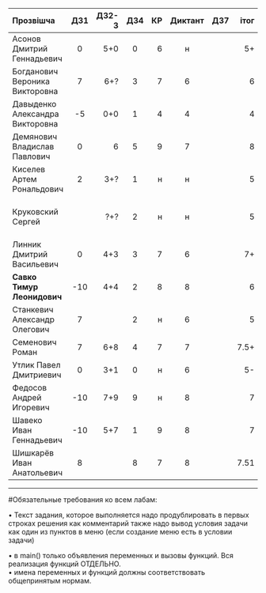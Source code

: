 
|Прозвішча                      |  ДЗ1|ДЗ2-3| ДЗ4 | КР  |Диктант| ДЗ7 |iтог |комментарии |
|:------------------------------|:---:|----:|:---:|----:|:-----:|----:|----:|-----------:|
|Асонов Дмитрий Геннадьевич     |  0  |5+0  |  0  |  6  |   н   |     |  5+  | 
|Богданович Вероника Викторовна |  7  |6+?  |  3  |  7  |   6   |     |  6  |подозрение в №1-5.cpp |
|Давыденко Александра Викторовна|  -5 | 0+0 |  1  |  4  |   4   |     |  4  |
|Демянович Владислав Павлович   |  0  | 6   |  5  |  9  |   7   |     |  8|
|Киселев Артем Рональдович      |  2  | 3+? |  1  |  н  |   н   |     |  5  |
|Круковский Сергей              |     | ?+? |  2  |  н  |   н   |     |  5  |указатели? Круто, но не верю... 3-3хорошо|
|Линник Дмитрий Васильевич      |  0  | 4+3 |  3  |  7  |   6   |     |  7+ |
|**Савко Тимур Леонидович**     | -10 | 4+4 |  2  |  8  |   8   |     |  6  |
|Станкевич Александр Олегович   |  7  |     |  2  |  н  |   6   |     |  5  |
|Семенович Роман                |  7  | 6+8 |  4  |  7  |   7   |     |  7.5+|
|Утлик Павел Дмитриевич         |  0  | 3+1 |  0  |  н  |   6   |     |  5-  |
|Федосов Андрей Игоревич        | -10 | 7+9 |  9  |  н  |   8   |     |  7  | штраф за воровство кода|
|Шавеко Иван Геннадьевич        | -10 | 5+7 |  1  |  9  |   8   |     |  7  | штраф за воровство кода|
|Шишкарёв Иван Анатольевич      |  8  |     |  8  |  7  |   8   |     |  7.51|

----------------------------------
#Обязательные требования ко всем лабам:

• Текст задания, которое выполняется надо продублировать в первых строках решения как комментарий также надо вывод условия задачи как один из пунктов в меню (если создание меню есть в условии задачи)

• в main() только объявления переменных и вызовы функций. Вся реализация функций ОТДЕЛЬНО.      
• имена переменных и функций должны соответствовать общепринятым нормам.
